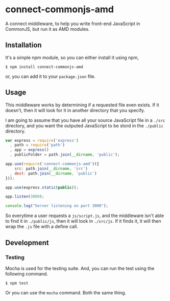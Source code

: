 # connect-commonjs-amd

A connect middleware, to help you write front-end JavaScript in CommonJS, but run it as AMD modules.

## Installation

It's a simple npm module, so you can either install it using npm,

```shell
$ npm install connect-commonjs-amd
```

or, you can add it to your `package.json` file.

## Usage

This middleware works by determining if a requested file even exists. If it doesn't, then it will look for it in another directory that you specify.

I am going to assume that you have all your source JavaScript file in a `./src` directory, and you want the outputed JavaScript to be stord in the `./public` directory.

```javascript
var express = require('express')
  , path = require('path')
  , app = express()
  , publicFolder = path.join(__dirname, 'public');

app.use(require('connect-commonjs-amd')({
    src: path.join(__dirname, 'src')
  , dest: path.join(__dirname, 'public')
}));

app.use(express.static(public));

app.listen(3000);

console.log("Server listening on port 3000");
```

So everytime a user requests a `js/script.js`, and the middleware isn't able to find it in `./public/js`, then it will look in `./src/js`. If it finds it, it will then wrap the `.js` file with a define call.

## Development

### Testing

Mocha is used for the testing suite. And, you can run the test using the following command.

```shell
$ npm test
```

Or you can use the `mocha` command. Both the same thing.